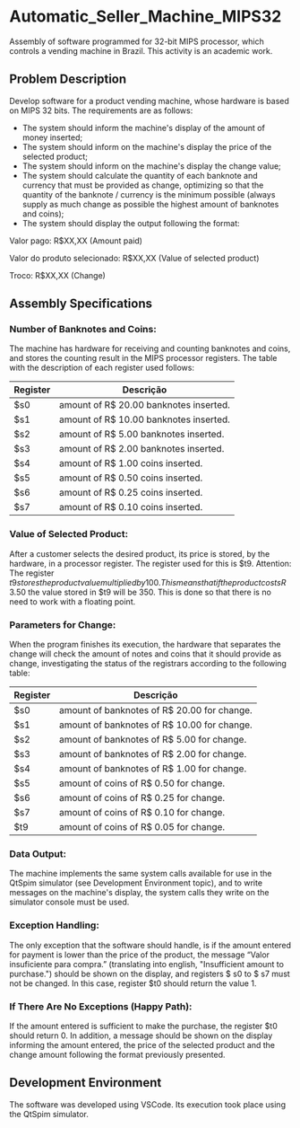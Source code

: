 # Automatic_Seller_Machine_MIPS32
Assembly of software programmed for 32-bit MIPS processor, which controls a vending machine in Brazil. This activity is an academic work.

## Problem Description
Develop software for a product vending machine, whose hardware is based on MIPS 32 bits. The requirements are as follows:
* The system should inform the machine's display of the amount of money inserted;
* The system should inform on the machine's display the price of the selected product;
* The system should inform on the machine's display the change value;
* The system should calculate the quantity of each banknote and currency that must be provided as change, optimizing so that    the quantity of the banknote / currency is the minimum possible (always supply as much change as possible the highest amount of banknotes and coins);
* The system should display the output following the format:

Valor pago: R$XX,XX (Amount paid)

Valor do produto selecionado: R$XX,XX (Value of selected product)

Troco: R$XX,XX (Change)

## Assembly Specifications
### Number of Banknotes and Coins:
The machine has hardware for receiving and counting banknotes and coins, and stores the counting result in the MIPS processor registers. The table with the description of each register used follows:

Register | Descrição
---------|-----------
$s0      | amount of R$ 20.00 banknotes inserted.
$s1      | amount of R$ 10.00 banknotes inserted.
$s2      | amount of R$ 5.00 banknotes inserted.
$s3      | amount of R$ 2.00 banknotes inserted.
$s4      | amount of R$ 1.00 coins inserted.
$s5      | amount of R$ 0.50 coins inserted.
$s6      | amount of R$ 0.25 coins inserted.
$s7      | amount of R$ 0.10 coins inserted.

### Value of Selected Product:
After a customer selects the desired product, its price is stored, by the hardware, in a processor register. The register used for this is $t9.
Attention: The register $t9 stores the product value multiplied by 100. This means that if the product costs R$ 3.50 the value stored in $t9 will be 350. This is done so that there is no need to work with a floating point.

### Parameters for Change:
When the program finishes its execution, the hardware that separates the change will check the amount of notes and coins that it should provide as change, investigating the status of the registrars according to the following table:

Register | Descrição
---------|-----------
$s0      | amount of banknotes of R$ 20.00 for change.
$s1      | amount of banknotes of R$ 10.00 for change.
$s2      | amount of banknotes of R$ 5.00 for change.
$s3      | amount of banknotes of R$ 2.00 for change.
$s4      | amount of banknotes of R$ 1.00 for change.
$s5      | amount of coins of R$ 0.50 for change.
$s6      | amount of coins of R$ 0.25 for change.
$s7      | amount of coins of R$ 0.10 for change.
$t9      | amount of coins of R$ 0.05 for change.

### Data Output:
The machine implements the same system calls available for use in the QtSpim simulator (see Development Environment topic), and to write messages on the machine's display, the system calls they write on the simulator console must be used.

### Exception Handling:
The only exception that the software should handle, is if the amount entered for payment is lower than the price of the product, the message “Valor insuficiente para compra.” (translating into english, "Insufficient amount to purchase.") should be shown on the display, and registers $ s0 to $ s7 must not be changed. In this case, register $t0 should return the value 1.

### If There Are No Exceptions (Happy Path):
If the amount entered is sufficient to make the purchase, the register $t0 should return 0. In addition, a message should be shown on the display informing the amount entered, the price of the selected product and the change amount following the format previously presented.

## Development Environment
The software was developed using VSCode. Its execution took place using the QtSpim simulator.